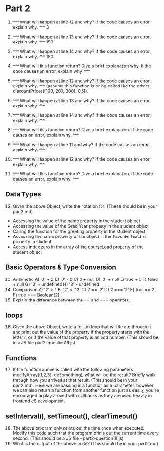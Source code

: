 # Part 2

1. ^^^ What will happen at line 12 and why? If the code causes an error, explain why. ^^^
3
2. ^^^ What will happen at line 13 and why? If the code causes an error, explain why. ^^^
150
3. ^^^ What will happen at line 14 and why? If the code causes an error, explain why. ^^^
150 
4. ^^^ What will this function return? Give a brief explanation why. If the code causes an error, explain why. ^^^

5. ^^^ What will happen at line 12 and why?  If the code causes an error, explain why. ^^^ (assume this function is being called like the others: discountPrices([100, 200, 300], 0.5)).
6. ^^^ What will happen at line 13 and why? If the code causes an error, explain why. ^^^
7. ^^^ What will happen at line 14 and why? If the code causes an error, explain why. ^^^
8. ^^^ What will this function return? Give a brief explanation. If the code causes an error, explain why. ^^^
9.  ^^^ What will happen at line 11 and why? If the code causes an error, explain why. ^^^
10. ^^^ What will happen at line 12 and why? If the code causes an error, explain why. ^^^
11. ^^^ What will this function return? Give a brief explanation. If the code causes an error, explain why. ^^^

## Data Types
12. Given the above Object, write the notation for:  (These should be in your part2.md)
- Accessing the value of the name property in the student object
- Accessing the value of the Grad Year property in the student object
- Calling the function for the greeting property in the student object
- Accessing the name property of the object in the Favorite Teacher property in student
- Access index zero in the array of the courseLoad property of the student object
 
## Basic Operators & Type Conversion
13. Arithmetic
A) '3' + 2
B) '3' - 2
C) 3 + null
D) '3' + null
E) true + 3
F) false + null
G) '3' + undefined
H) '3' - undefined
14. Comparison
A) '2' > 1
B) '2' < '12'
C) 2 == '2'
D) 2 === '2'
E) true == 2
F) true === Boolean(2)
15. Explain the difference between the == and === operators.

## loops
16. Given the above Object, write a for...in loop that will iterate through it and print out the value of the property if the property starts with the letter r, or if the value of that property is an odd number.  (This should be in a JS file part2-question16.js)

## Functions
17. If the function above is called with the following parameters modifyArray([1,2,3], doSomething), what will be the result? Briefly walk through how you arrived at that result. (This should be in your part2.md). Here we are passing in a function as a parameter, however we can also return a function from another function just as easily, you're encouraged to play around with callbacks as they are used heavily in frontend JS development. 

## setInterval(), setTimeout(), clearTimeout()
18. The above program only prints out the time once when executed. Modify this code such that the program prints out the current time every second.  (This should be a JS file - part2-question18.js)
19. What is the output of the above code? (This should be in your part2.md)
